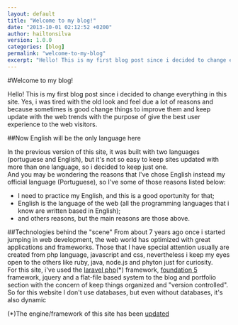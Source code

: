 ```yaml
---
layout: default
title: "Welcome to my blog!"
date: "2013-10-01 02:12:52 +0200"
author: hailtonsilva
version: 1.0.0
categories: [blog]
permalink: "welcome-to-my-blog"
excerpt: "Hello! This is my first blog post since i decided to change everything in this site. Yes, i was tired with the old look and feel due a lot of reasons and because sometimes is good change things to improve them and keep update with the web trends with the purpose of give the best user experience to the web visitors."
---
```


#Welcome to my blog!

Hello! This is my first blog post since i decided to change everything in this site. Yes, i was tired with the old look and feel due a lot of reasons and because sometimes is good change things to improve them and keep update with the web trends with the purpose of give the best user experience to the web visitors.

##Now English will be the only language here

In the previous version of this site, it was built with two languages (portuguese and English), but it's not so easy to keep sites updated with more than one language, so i decided to keep just one.   <br />
And you may be wondering the reasons that I've chose English instead my official language (Portuguese), so I've some of those reasons listed below:   <br />
- I need to practice my English, and this is a good oportunity for that;   <br />
- English is the language of the web (all the programming languages that i know are written based in English);   <br />
- and others reasons, but the main reasons are those above.

##Technologies behind the "scene"
From about 7 years ago once i started jumping in web development, the web world has optimized with great applications and frameworks. Those that I have special attention usually are created from php language, javascript and css, nevertheless i keep my eyes open to the others like ruby, java, node.js and phyton just for curiosity.    <br />
For this site, i've used the <a href="http://laravel.com" target="_blank">laravel php</a>(*) framework, <a href="http://foundation.zurb.com/" target="_blank">foundation 5</a> framework, jquery and a flat-file based system to the blog and portfolio section with the concern of keep things organized and "version controlled". So for this website I don't use databases, but even without databases, it's also dynamic

(*)The engine/framework of this site has been <a href="../happy-new-blogging-engine-2014/">updated</a>
